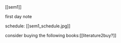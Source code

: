 [[sem1]]

first day note

schedule: [[sem1_schedule.jpg]]

consider buying the following books:[[literature2buy?]]